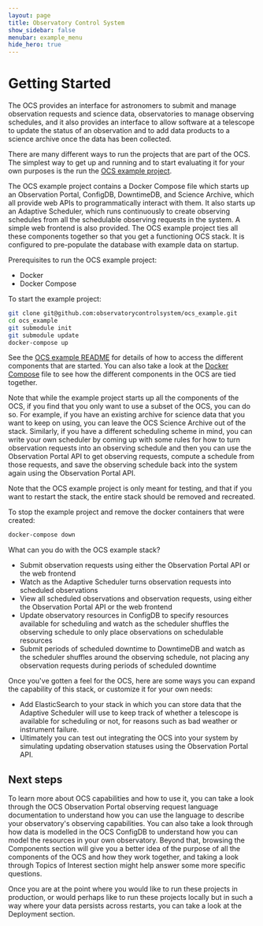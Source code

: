 ```yaml
---
layout: page
title: Observatory Control System
show_sidebar: false
menubar: example_menu
hide_hero: true
---
```


# Getting Started

The OCS provides an interface for astronomers to submit and manage observation requests and science data, observatories to manage observing schedules, and it also provides an interface to allow software at a telescope to update the status of an observation and to add data products to a science archive once the data has been collected.

There are many different ways to run the projects that are part of the OCS. The simplest way to get up and running and to start evaluating it for your own purposes is the run the [OCS example project](https://github.com/observatorycontrolsystem/ocs_example).

The OCS example project contains a Docker Compose file which starts up an Observation Portal, ConfigDB, DowntimeDB, and Science Archive, which all provide web APIs to programmatically interact with them. It also starts up an Adaptive Scheduler, which runs continuously to create observing schedules from all the schedulable observing requests in the system. A simple web frontend is also provided. The OCS example project ties all these components together so that you get a functioning OCS stack. It is configured to pre-populate the database with example data on startup.

Prerequisites to run the OCS example project:
- Docker
- Docker Compose

To start the example project:
```bash
git clone git@github.com:observatorycontrolsystem/ocs_example.git
cd ocs_example
git submodule init
git submodule update
docker-compose up
```

See the [OCS example README](https://github.com/observatorycontrolsystem/ocs_example/blob/main/README.md#running-the-example) for details of how to access the different components that are started. You can also take a look at the [Docker Compose](https://github.com/observatorycontrolsystem/ocs_example/blob/main/docker-compose.yml) file to see how the different components in the OCS are tied together.

Note that while the example project starts up all the components of the OCS, if you find that you only want to use a subset of the OCS, you can do so. For example, if you have an existing archive for science data that you want to keep on using, you can leave the OCS Science Archive out of the stack. Similarly, if you have a different scheduling scheme in mind, you can write your own scheduler by coming up with some rules for how to turn observation requests into an observing schedule and then you can use the Observation Portal API to get observing requests, compute a schedule from those requests, and save the observing schedule back into the system again using the Observation Portal API.

Note that the OCS example project is only meant for testing, and that if you want to restart the stack, the entire stack should be removed and recreated.

To stop the example project and remove the docker containers that were created:

```bash
docker-compose down
```

What can you do with the OCS example stack?
- Submit observation requests using either the Observation Portal API or the web frontend
- Watch as the Adaptive Scheduler turns observation requests into scheduled observations
- View all scheduled observations and observation requests, using either the Observation Portal API or the web frontend
- Update observatory resources in ConfigDB to specify resources available for scheduling and watch as the scheduler shuffles the observing schedule to only place observations on schedulable resources
- Submit periods of scheduled downtime to DowntimeDB and watch as the scheduler shuffles around the observing schedule, not placing any observation requests during periods of scheduled downtime

Once you've gotten a feel for the OCS, here are some ways you can expand the capability of this stack, or customize it for your own needs:
- Add ElasticSearch to your stack in which you can store data that the Adaptive Scheduler will use to keep track of whether a telescope is available for scheduling or not, for reasons such as bad weather or instrument failure.
- Ultimately you can test out integrating the OCS into your system by simulating updating observation statuses using the Observation Portal API.

## Next steps

To learn more about OCS capabilities and how to use it, you can take a look through the OCS Observation Portal observing request language documentation to understand how you can use the language to describe your observatory's observing capabilities. You can also take a look through how data is modelled in the OCS ConfigDB to understand how you can model the resources in your own observatory. Beyond that, browsing the Components section will give you a better idea of the purpose of all the components of the OCS and how they work together, and taking a look through Topics of Interest section might help answer some more specific questions.

Once you are at the point where you would like to run these projects in production, or would perhaps like to run these projects locally but in such a way where your data persists across restarts, you can take a look at the Deployment section.
